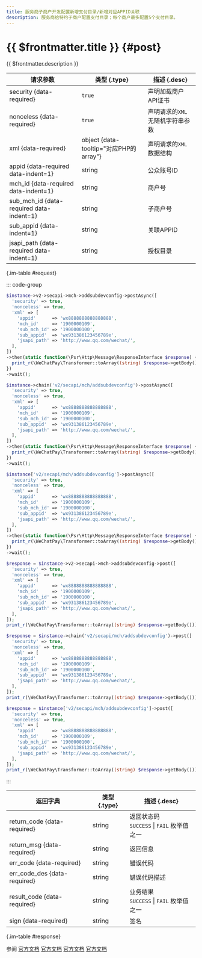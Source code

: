 ```yaml
---
title: 服务商子商户开发配置新增支付目录/新增对应APPID关联
description: 服务商给特约子商户配置支付目录；每个商户最多配置5个支付目录。
---
```


# {{ $frontmatter.title }} {#post}

{{ $frontmatter.description }}

| 请求参数 | 类型 {.type} | 描述 {.desc}
| --- | --- | ---
| security {data-required} | `true` | 声明加载商户API证书
| nonceless {data-required} | `true` | 声明请求的`XML`无随机字符串参数
| xml {data-required} | object {data-tooltip="对应PHP的array"} | 声明请求的`XML`数据结构
| appid {data-required data-indent=1} | string | 公众账号ID
| mch_id {data-required data-indent=1} | string | 商户号
| sub_mch_id {data-required data-indent=1} | string | 子商户号
| sub_appid {data-indent=1} | string | 关联APPID
| jsapi_path {data-required data-indent=1} | string | 授权目录

{.im-table #request}

::: code-group

```php [异步纯链式]
$instance->v2->secapi->mch->addsubdevconfig->postAsync([
  'security' => true,
  'nonceless' => true,
  'xml' => [
    'appid'      => 'wx8888888888888888',
    'mch_id'     => '1900000109',
    'sub_mch_id' => '1900000100',
    'sub_appid'  => 'wx931386123456789e',
    'jsapi_path' => 'http://www.qq.com/wechat/',
  ],
])
->then(static function(\Psr\Http\Message\ResponseInterface $response) {
  print_r(\WeChatPay\Transformer::toArray((string) $response->getBody()));
})
->wait();
```

```php [异步声明式]
$instance->chain('v2/secapi/mch/addsubdevconfig')->postAsync([
  'security' => true,
  'nonceless' => true,
  'xml' => [
    'appid'      => 'wx8888888888888888',
    'mch_id'     => '1900000109',
    'sub_mch_id' => '1900000100',
    'sub_appid'  => 'wx931386123456789e',
    'jsapi_path' => 'http://www.qq.com/wechat/',
  ],
])
->then(static function(\Psr\Http\Message\ResponseInterface $response) {
  print_r(\WeChatPay\Transformer::toArray((string) $response->getBody()));
})
->wait();
```

```php [异步属性式]
$instance['v2/secapi/mch/addsubdevconfig']->postAsync([
  'security' => true,
  'nonceless' => true,
  'xml' => [
    'appid'      => 'wx8888888888888888',
    'mch_id'     => '1900000109',
    'sub_mch_id' => '1900000100',
    'sub_appid'  => 'wx931386123456789e',
    'jsapi_path' => 'http://www.qq.com/wechat/',
  ],
])
->then(static function(\Psr\Http\Message\ResponseInterface $response) {
  print_r(\WeChatPay\Transformer::toArray((string) $response->getBody()));
})
->wait();
```

```php [同步纯链式]
$response = $instance->v2->secapi->mch->addsubdevconfig->post([
  'security' => true,
  'nonceless' => true,
  'xml' => [
    'appid'      => 'wx8888888888888888',
    'mch_id'     => '1900000109',
    'sub_mch_id' => '1900000100',
    'sub_appid'  => 'wx931386123456789e',
    'jsapi_path' => 'http://www.qq.com/wechat/',
  ],
]);
print_r(\WeChatPay\Transformer::toArray((string) $response->getBody()));
```

```php [同步声明式]
$response = $instance->chain('v2/secapi/mch/addsubdevconfig')->post([
  'security' => true,
  'nonceless' => true,
  'xml' => [
    'appid'      => 'wx8888888888888888',
    'mch_id'     => '1900000109',
    'sub_mch_id' => '1900000100',
    'sub_appid'  => 'wx931386123456789e',
    'jsapi_path' => 'http://www.qq.com/wechat/',
  ],
]);
print_r(\WeChatPay\Transformer::toArray((string) $response->getBody()));
```

```php [同步属性式]
$response = $instance['v2/secapi/mch/addsubdevconfig']->post([
  'security' => true,
  'nonceless' => true,
  'xml' => [
    'appid'      => 'wx8888888888888888',
    'mch_id'     => '1900000109',
    'sub_mch_id' => '1900000100',
    'sub_appid'  => 'wx931386123456789e',
    'jsapi_path' => 'http://www.qq.com/wechat/',
  ],
]);
print_r(\WeChatPay\Transformer::toArray((string) $response->getBody()));
```

:::

| 返回字典 | 类型 {.type} | 描述 {.desc}
| --- | --- | ---
| return_code {data-required} | string | 返回状态码<br/>`SUCCESS` \| `FAIL` 枚举值之一
| return_msg {data-required} | string | 返回信息
| err_code {data-required} | string | 错误代码
| err_code_des {data-required} | string | 错误代码描述
| result_code {data-required} | string | 业务结果<br/>`SUCCESS` \| `FAIL` 枚举值之一
| sign {data-required} | string | 签名

{.im-table #response}

参阅 [官方文档](https://pay.weixin.qq.com/doc/v2/partner/4014115404) [官方文档](https://pay.weixin.qq.com/doc/v2/partner/4014115410) [官方文档](https://pay.weixin.qq.com/doc/v2/institution/4011985201) [官方文档](https://pay.weixin.qq.com/doc/v2/institution/4011985217)
